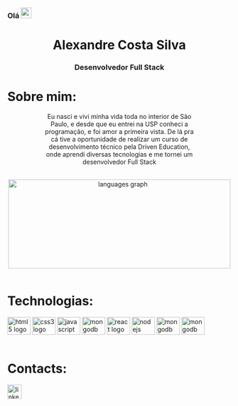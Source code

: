 <h3>Olá <img src="https://raw.githubusercontent.com/MartinHeinz/MartinHeinz/master/wave.gif" width="24" /> </h3>

<div align="center">
  <h1>Alexandre Costa Silva</h1>
  <h3>Desenvolvedor Full Stack</h3>
</div>

<h1 align="left">Sobre mim:</h1>

<div align="center" style="width: 70%; margin-left:15%;">
  <p > Eu nasci e vivi minha vida toda no interior de São Paulo, e desde que eu entrei na USP conheci a programação, e foi amor a primeira vista. De lá pra cá tive a oportunidade de realizar um curso de desenvolvimento técnico pela Driven Education, onde aprendi diversas tecnologias e me tornei um desenvolvedor Full Stack</p>
</div>

<br>
<div align="center">
  <img style="width:500px" src="https://github-readme-stats.vercel.app/api/top-langs?locale=en&layout=compact&langs_count=4&theme=synthwave&username=alexandrecsilva" height="200" alt="languages graph"  />
</div>

<br>
<h1 align="left">Technologias:</h1>


<div align="left">
  <img src="https://cdn.jsdelivr.net/gh/devicons/devicon/icons/html5/html5-original.svg" height="40" width="52" alt="html5 logo"  />
  <img src="https://cdn.jsdelivr.net/gh/devicons/devicon/icons/css3/css3-original.svg" height="40" width="52" alt="css3 logo"  />
  <img src="https://cdn.jsdelivr.net/gh/devicons/devicon/icons/javascript/javascript-original.svg" height="40" width="52" alt="javascript logo"  />
  <img src="https://cdn.jsdelivr.net/gh/devicons/devicon/icons/typescript/typescript-original.svg" height="40" width="52" alt="mongodb logo"  />
  <img src="https://cdn.jsdelivr.net/gh/devicons/devicon/icons/react/react-original.svg" height="40" width="52" alt="react logo"  />
  <img src="https://cdn.jsdelivr.net/gh/devicons/devicon/icons/nodejs/nodejs-original.svg" height="40" width="52" alt="nodejs logo"  />
  <img src="https://cdn.jsdelivr.net/gh/devicons/devicon/icons/mongodb/mongodb-original.svg" height="40" width="52" alt="mongodb logo"  />
  <img src="https://cdn.jsdelivr.net/gh/devicons/devicon/icons/postgresql/postgresql-original.svg" height="40" width="52" alt="mongodb logo"  />
</div>
<br>

<h1 align="left">Contacts:</h1>


<a href="https://www.linkedin.com/in/alexandrecsilva6829/" target="_blank">
  <img src="https://img.shields.io/static/v1?message=LinkedIn&logo=linkedin&label=&color=0077B5&logoColor=white&labelColor=&style=for-the-badge" height="32" alt="linkedin logo"  />
  </a>
